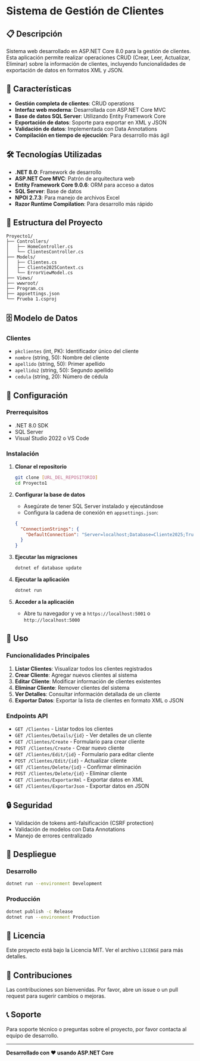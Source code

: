 # Sistema de Gestión de Clientes

## 📋 Descripción

Sistema web desarrollado en ASP.NET Core 8.0 para la gestión de clientes. Esta aplicación permite realizar operaciones CRUD (Crear, Leer, Actualizar, Eliminar) sobre la información de clientes, incluyendo funcionalidades de exportación de datos en formatos XML y JSON.

## 🚀 Características

- **Gestión completa de clientes**: CRUD operations
- **Interfaz web moderna**: Desarrollada con ASP.NET Core MVC
- **Base de datos SQL Server**: Utilizando Entity Framework Core
- **Exportación de datos**: Soporte para exportar en XML y JSON
- **Validación de datos**: Implementada con Data Annotations
- **Compilación en tiempo de ejecución**: Para desarrollo más ágil

## 🛠️ Tecnologías Utilizadas

- **.NET 8.0**: Framework de desarrollo
- **ASP.NET Core MVC**: Patrón de arquitectura web
- **Entity Framework Core 9.0.6**: ORM para acceso a datos
- **SQL Server**: Base de datos
- **NPOI 2.7.3**: Para manejo de archivos Excel
- **Razor Runtime Compilation**: Para desarrollo más rápido

## 📁 Estructura del Proyecto

```
Proyecto1/
├── Controllers/
│   ├── HomeController.cs
│   └── ClientesController.cs
├── Models/
│   ├── Clientes.cs
│   ├── Cliente2025Context.cs
│   └── ErrorViewModel.cs
├── Views/
├── wwwroot/
├── Program.cs
├── appsettings.json
└── Prueba 1.csproj
```

## 🗄️ Modelo de Datos

### Clientes
- `pkclientes` (int, PK): Identificador único del cliente
- `nombre` (string, 50): Nombre del cliente
- `apellido` (string, 50): Primer apellido
- `apellido2` (string, 50): Segundo apellido
- `cedula` (string, 20): Número de cédula

## 🔧 Configuración

### Prerrequisitos
- .NET 8.0 SDK
- SQL Server
- Visual Studio 2022 o VS Code

### Instalación

1. **Clonar el repositorio**
   ```bash
   git clone [URL_DEL_REPOSITORIO]
   cd Proyecto1
   ```

2. **Configurar la base de datos**
   - Asegúrate de tener SQL Server instalado y ejecutándose
   - Configura la cadena de conexión en `appsettings.json`:
   ```json
   {
     "ConnectionStrings": {
       "DefaultConnection": "Server=localhost;Database=Cliente2025;Trusted_Connection=true;TrustServerCertificate=true;"
     }
   }
   ```

3. **Ejecutar las migraciones**
   ```bash
   dotnet ef database update
   ```

4. **Ejecutar la aplicación**
   ```bash
   dotnet run
   ```

5. **Acceder a la aplicación**
   - Abre tu navegador y ve a `https://localhost:5001` o `http://localhost:5000`

## 📖 Uso

### Funcionalidades Principales

1. **Listar Clientes**: Visualizar todos los clientes registrados
2. **Crear Cliente**: Agregar nuevos clientes al sistema
3. **Editar Cliente**: Modificar información de clientes existentes
4. **Eliminar Cliente**: Remover clientes del sistema
5. **Ver Detalles**: Consultar información detallada de un cliente
6. **Exportar Datos**: Exportar la lista de clientes en formato XML o JSON

### Endpoints API

- `GET /Clientes` - Listar todos los clientes
- `GET /Clientes/Details/{id}` - Ver detalles de un cliente
- `GET /Clientes/Create` - Formulario para crear cliente
- `POST /Clientes/Create` - Crear nuevo cliente
- `GET /Clientes/Edit/{id}` - Formulario para editar cliente
- `POST /Clientes/Edit/{id}` - Actualizar cliente
- `GET /Clientes/Delete/{id}` - Confirmar eliminación
- `POST /Clientes/Delete/{id}` - Eliminar cliente
- `GET /Clientes/ExportarXml` - Exportar datos en XML
- `GET /Clientes/ExportarJson` - Exportar datos en JSON

## 🔒 Seguridad

- Validación de tokens anti-falsificación (CSRF protection)
- Validación de modelos con Data Annotations
- Manejo de errores centralizado

## 🚀 Despliegue

### Desarrollo
```bash
dotnet run --environment Development
```

### Producción
```bash
dotnet publish -c Release
dotnet run --environment Production
```

## 📝 Licencia

Este proyecto está bajo la Licencia MIT. Ver el archivo `LICENSE` para más detalles.

## 🤝 Contribuciones

Las contribuciones son bienvenidas. Por favor, abre un issue o un pull request para sugerir cambios o mejoras.

## 📞 Soporte

Para soporte técnico o preguntas sobre el proyecto, por favor contacta al equipo de desarrollo.

---

**Desarrollado con ❤️ usando ASP.NET Core** 